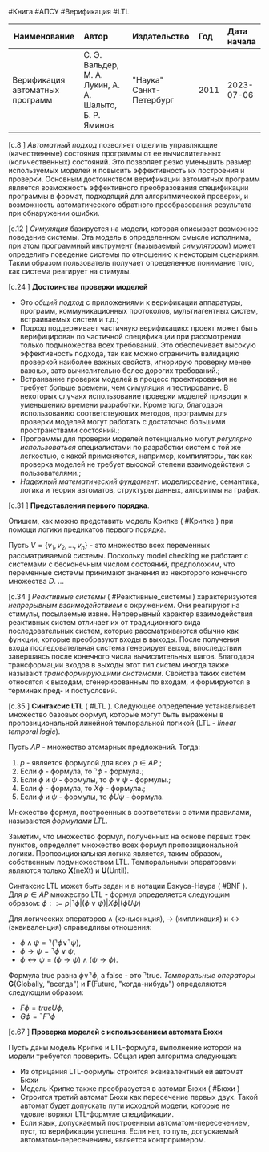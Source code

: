 #Книга #АПСУ #Верификация #LTL

| Наименование | Автор | Издательство | Год | Дата начала |
|------|:---------|:-----------|:---------|:----------|
|Верификация автоматных программ |С. Э. Вальдер, М. А. Лукин, А. А. Шалыто, Б. Р. Яминов | "Наука"  Санкт-Петербург | 2011 |2023-07-06|


[c.8  ] _Автоматный подход_ позволяет отделить управляющие (качественные) состояния программы от ее вычислительных (количественных) состояний. Это позволяет резко уменьшить размер используемых моделей и повысить эффективность их построения и проверки. Основным достоинством верификации автоматных программ является возможность эффективного преобразования спецификации программы в формат, подходящий для алгоритмической проверки, и возможность автоматического обратного преобразования результата при обнаружении ошибки.


[c.12 ] _Симуляция_ базируется на модели, которая описывает возможное поведение системы. Эта модель в определенном смысле исполнима, при этом программный инструмент (называемый _симулятором_) может определить поведение системы по отношению к некоторым сценариям. Таким образом пользователь получает определенное понимание того, как система реагирует на стимулы.


[c.24 ] **Достоинства проверки моделей**
- Это _общий подход_ с приложениями к верификации аппаратуры, программ, коммуникационных протоколов, мультиагентных систем, встраиваемых систем и т.д.; 
- Подход поддерживает частичную верификацию: проект может быть верифицирован по частичной спецификации при рассмотрении только подмножества всех требований. Это обеспечивает высокую эффективность подхода, так как можно ограничить валидацию проверкой наиболее важных свойств, игнорирую проверку менее важных, зато вычислительно более дорогих требований.; 
- Встраивание проверки моделей в процесс проектирования не требует больше времени, чем симуляция и тестирование. В некоторых случаях использование проверки моделей приводит к уменьшению времени разработки. Кроме того, благодаря использованию соответствующих методов, программы для проверки моделей могут работать с достаточно большими пространствами состояний.; 
- Программы для проверки моделей потенциально могут _регулярно использоваться_ специалистами по разработки систем с той же легкостью, с какой применяются, например, компиляторы, так как проверка моделей не требует высокой степени взаимодействия с пользователями.; 
- _Надежный математический фундамент_: моделирование, семантика, логика и теория автоматов, структуры данных, алгоритмы на графах.


[c.31 ] **Представления первого порядка**. 

Опишем, как можно представить модель Крипке ( #Крипке ) при помощи логики предикатов первого порядка. 

Пусть $V = \{v_1,v_2,\dots,v_n\}$ - это множество всех переменных рассматриваемой системы. Поскольку model checking не работает с системами с бесконечным числом состояний, предположим, что переменные системы принимают значения из некоторого конечного множества $D$. ... 

[c.34 ] _Реактивные системы_ ( #Реактивные_системы ) характеризуются _непрерывным взаимодействием_ с окружением. Они реагируют на стимулы, посылаемые извне. Непрерывный характер взаимодействия реактивных систем отличает их от традиционного вида последовательных систем, которые рассматриваются обычно как функции, которые преобразуют входы в выходы. После получения входа последовательная система генерирует выход, впоследствии завершаясь после конечного числа вычислительных шагов. Благодаря трансформации входов в выходы этот тип систем иногда также называют _трансформирующими системами_. Свойства таких систем относятся к выходам, сгенерированным по входам, и формируются в терминах пред- и постусловий.


[c.35 ] **Синтаксис LTL** ( #LTL ). 
Следующее определение устанавливает множество базовых формул, которые могут быть выражены в пропозициональной линейной темпоральной логикой (LTL - _linear temporal logic_). 

Пусть $AP$ - множество атомарных предложений. Тогда: 
1. $p$ - является формулой для всех $p \in AP$ ; 
2. Если $\phi$ - формула, то $\urcorner\phi$ - формула.; 
3. Если $\phi$ и $\psi$ - формулы, то $\phi\vee\psi$ - формулы.; 
4. Если $\phi$ - формула, то $X\phi$ - формула.; 
5. Если $\phi$ и $\psi$ - формулы, то $\phi U \psi$ - формула. 

Множество формул, построенных в соответствии с этими правилами, называются _формулами LTL_. 

Заметим, что множество формул, полученных на основе первых трех пунктов, определяет множество всех формул пропозициональной логики. Пропозициональная логика является, таким образом, собственным подмножеством LTL. Темпоральными операторами являются только **X**(neXt) и **U**(Until).

Синтаксис LTL может быть задан и в нотации Бэкуса-Наура ( #BNF ). Для $p \in AP$ множество LTL - формул определяется следующим образом: $\phi ::= p \vert \urcorner\phi \vert (\phi\vee\psi) \vert X\phi \vert (\phi U \psi)$

Для логических операторов $\wedge$ (конъюнкция), $\rightarrow$ (импликация) и $\leftrightarrow$ (эквиваленция) справедливы отношения:

- $\phi \wedge \psi = \urcorner(\urcorner \phi \vee \urcorner \psi)$,
- $\phi \rightarrow \psi = \urcorner\phi \vee \psi$,
- $\phi \leftrightarrow \psi = (\phi \rightarrow \psi) \wedge (\psi \rightarrow \phi)$.

Формула true равна $\phi \vee \urcorner \phi$, а false - это $\urcorner$true. _Темпоральные операторы_ **G**(Globally, "всегда") и **F**(Future, "когда-нибудь") определяются следующим образом:

- $F\phi = true U \phi$,
- $G \phi = \urcorner F \urcorner \phi$

[c.67 ] **Проверка моделей с использованием автомата Бюхи**

Пусть даны модель Крипке и LTL-формула, выполнение которой на модели требуется проверить. Общая идея алгоритма следующая:
- Из отрицания LTL-формулы строится эквивалентный ей автомат Бюхи
- Модель Крипке также преобразуется в автомат Бюхи ( #Бюхи )
- Строится третий автомат Бюхи как пересечение первых двух. Такой автомат будет допускать пути исходной модели, которые не удовлетворяют LTL-формуле спецификации.
- Если язык, допускаемый построенным автоматом-пересечением, пуст, то верификация успешна. Если нет, то путь, допускаемый автоматом-пересечением, является контрпримером.